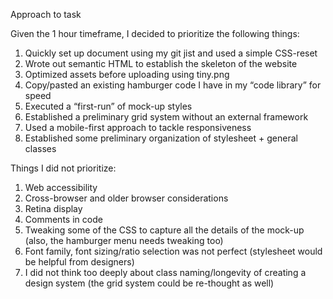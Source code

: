 Approach to task

Given the 1 hour timeframe, I decided to prioritize the following things:
1. Quickly set up document using my git jist and used a simple CSS-reset
2. Wrote out semantic HTML to establish the skeleton of the website
3. Optimized assets before uploading using tiny.png
4. Copy/pasted an existing hamburger code I have in my “code library” for speed
5. Executed a “first-run” of mock-up styles
6. Established a preliminary grid system without an external framework
7. Used a mobile-first approach to tackle responsiveness
8. Established some preliminary organization of stylesheet + general classes

Things I did not prioritize:
1. Web accessibility
2. Cross-browser and older browser considerations
3. Retina display
4. Comments in code
5. Tweaking some of the CSS to capture all the details of the mock-up (also, the hamburger menu needs tweaking too)
6. Font family, font sizing/ratio selection was not perfect (stylesheet would be helpful from designers)
7. I did not think too deeply about class naming/longevity of creating a design system (the grid system could be re-thought as well)
